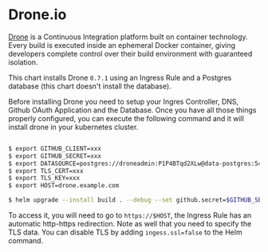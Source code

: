 # Drone.io

[Drone](http://readme.drone.io/) is a Continuous Integration platform built on container technology. Every build is executed inside an ephemeral Docker container, giving developers complete control over their build environment with guaranteed isolation.


This chart installs Drone `0.7.1` using an Ingress Rule and a Postgres database (this chart doesn't install the database).

Before installing Drone you need to setup your Ingres Controller, DNS, Github OAuth Application and the Database. Once you have all those things properly configured, you can execute the following command and it will install drone in your kubernetes cluster.

```bash

$ export GITHUB_CLIENT=xxx
$ export GITHUB_SECRET=xxx
$ export DATASOURCE=postgres://droneadmin:P1P4BTqd2XLw@data-postgres:5432/drone?sslmode=disable
$ export TLS_CERT=xxx
$ export TLS_KEY=xxx
$ export HOST=drone.example.com

$ helm upgrade --install build . --debug --set github.secret=$GITHUB_SECRET,github.client=$GITHUB_CLIENT,shared_secret=$SECRET,database.datasource=$DATASOURCE,tls.crt=$TLS_CERT,tls.key=$TLS_KEY,ingress.host=$HOST
```

To access it, you will need to go to `https://$HOST`, the Ingress Rule has an automatic http-https redirection. Note as well that you need to specify the TLS data. You can disable TLS by adding `ingess.ssl=false` to the Helm command.